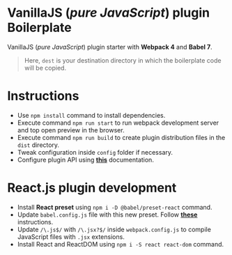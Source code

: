 # VanillaJS (_pure JavaScript_) plugin Boilerplate
VanillaJS (_pure JavaScript_) plugin starter with **Webpack 4** and **Babel 7**.

> Here, `dest` is your destination directory in which the boilerplate code will be copied.

# Instructions
- Use `npm install` command to install dependencies.
- Execute command `npm run start` to run webpack development server and top open preview in the browser.
- Execute command `npm run build` to create plugin distribution files in the `dist` directory.
- Tweak configuration inside `config` folder if necessary.
- Configure plugin API using [**this**](https://webpack.js.org/configuration/output/) documentation.

# React.js plugin development
- Install **React preset** using `npm i -D @babel/preset-react` command.
- Update `babel.config.js` file with this new preset. Follow [**these**](https://babeljs.io/docs/en/babel-preset-react) instructions.
- Update `/\.js$/` with `/\.jsx?$/` inside `webpack.config.js` to compile JavaScript files with `.jsx` extensions.
- Install React and ReactDOM using `npm i -S react react-dom` command.
